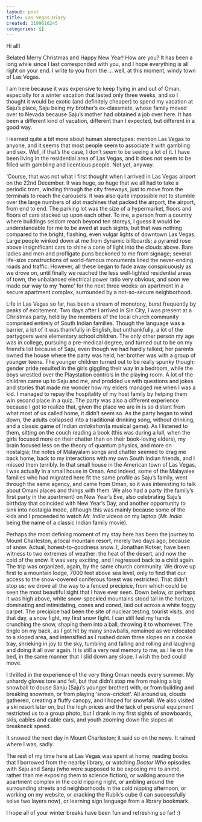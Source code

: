 ```yaml
---
layout: post
title: Las Vegas Diary
created: 1199616245
categories: []
---
```

Hi all!

Belated Merry Christmas and Happy New Year! How are you? It has been a long while since I last corresponded with you, and I hope everything is all right on your end. I write to you from the … well, at this moment, windy town of Las Vegas.

I am here because it was expensive to keep flying in and out of Oman, especially for a winter vacation that lasted only three weeks, and so I thought it would be exotic (and definitely cheaper) to spend my vacation at Saju’s place, Saju being my brother’s ex-classmate, whose family moved over to Nevada because Saju’s mother had obtained a job over here. It has been a different kind of vacation, different than I expected, but different in a good way.

I learned quite a bit more about human stereotypes: mention Las Vegas to anyone, and it seems that most people seem to associate it with gambling and sex. Well, if that’s the case, I don’t seem to be seeing a lot of it. I have been living in the residential area of Las Vegas, and it does not seem to be filled with gambling and licentious people. Not yet, anyway.

‘Course, that was not what I first thought when I arrived in Las Vegas airport on the 22nd December. It was huge, so huge that we all had to take a periodic tram, winding through the city freeways, just to move from the terminals to reach the carousels. It was also quite impossible not to stumble over the large numbers of slot machines that packed the airport, the airport, from end to end. The parking lot was the size of a hypermarket, floors and floors of cars stacked up upon each other. To me, a person from a country where buildings seldom reach beyond ten storeys, I guess it would be understandable for me to be awed at such sights, but that was nothing compared to the bright, flashing, even vulgar lights of downtown Las Vegas. Large people winked down at me from dynamic billboards; a pyramid rose above insignificant cars to shine a cone of light into the clouds above. Bare ladies and men and profligate puns beckoned to me from signage; several life-size constructions of world-famous monuments lined the never-ending roads and traffic. However, all these began to fade away conspicuously as we drove on, until finally we reached the less well-lighted residential areas of town, the unbalanced electrical power ratio very obvious, and soon we made our way to my ‘home’ for the next three weeks: an apartment in a secure apartment complex, surrounded by a not-so-secure neighborhood.

Life in Las Vegas so far, has been a stream of monotony, burst frequently by peaks of excitement. Two days after I arrived in Sin City, I was present at a Christmas party, held by the members of the local church community comprised entirely of South Indian families. Though the language was a barrier, a lot of it was thankfully in English, but unthankfully, a lot of the partygoers were elementary school children. The only other person my age was in college, pursuing a pre-medical degree, and turned out to be on my friend’s list because of Saju, even though we had hardly talked; her parents owned the house where the party was held; her brother was with a group of younger teens. The younger children turned out to be really spunky though; gender pride resulted in the girls giggling their way in a bedroom, while the boys wrestled over the Playstation controls in the playing room. A lot of the children came up to Saju and me, and prodded us with questions and jokes and stories that made me wonder how my elders managed me when I was a kid. I managed to repay the hospitality of my host family by helping them win second place in a quiz. The party was also a different experience because I got to realize that, given the place we are in is so distant from what most of us called home, it didn’t seem so. As the party began to wind down, the adults collapsed into a traditional drinking song, without drinking, and a classic game of Indian <i>antakshari</i>(a musical game). As I listened to them, sitting on the couch reading a book (this was during a lull, when the girls focused more on their chatter than on their book-loving elders), my brain focused less on the theory of quantum physics, and more on nostalgia; the notes of Malayalam songs and chatter seemed to drag me back home, back to my interactions with my own South Indian friends, and I missed them terribly. In that small house in the American town of Las Vegas, I was actually in a small house in Oman. And indeed, some of the Malayalee families who had migrated here fit the same profile as Saju’s family, went through the same agency, and came from Oman, so it was interesting to talk about Omani places and things with them. We also had a party (the family’s first party in the apartment) on New Year’s Eve, also celebrating Saju’s birthday that coincided with New Year’s Day, and another opportunity to sink into nostalgia mode, although this was mainly because some of the kids and I proceeded to watch <i>Mr. India</i> videos on my laptop (<i>Mr. India</i> being the name of a classic Indian family movie).

Perhaps the most defining moment of my stay here has been the journey to Mount Charleston, a local mountain resort, merely two days ago, because of snow. Actual, honest-to-goodness snow. I, Jonathan Kotker, have been witness to two extremes of weather: the heat of the desert, and now the cold of the snow. It was very exciting, and I regressed back to a child again. The trip was organized, again, by the same church community. We drove up first to a mountain lodge, 7000 feet above sea level, only to find that our access to the snow-covered coniferous forest was restricted. That didn’t stop us; we drove all the way to a fenced precipice, from which could be seen the most beautiful sight that I have ever seen. Down below, or perhaps it was high above, white snow-speckled mountains stood tall in the horizon, dominating and intimidating, cones and coned, laid out across a white foggy carpet. The precipice had been the site of nuclear testing, tourist visits, and that day, a snow fight, my first snow fight. I can still feel my hands crunching the snow, shaping them into a ball, throwing it to whomever. The tingle on my back, as I got hit by many snowballs, remained as we relocated to a sloped area, and intensified as I rushed down three slopes on a cookie tray, shrieking in joy to the sky, tumbling and falling and rolling and laughing and doing it all over again. It is still a very real memory to me, as I lie on the bed, in the same manner that I slid down any slope. I wish the bed could move.

I thrilled in the experience of the very thing Oman needs every summer. My unhardy gloves tore and fell, but that didn’t stop me from making a big snowball to douse Sanju (Saju’s younger brother) with, or from building and breaking snowmen, or from playing ‘snow-cricket’. All around us, clouds gathered, creating a fluffy canopy, and I hoped for snowfall. We also visited a ski resort later on, but the high prices and the lack of personal equipment restricted us to a group photo, but I drank in my first sights of snowboards, skis, cables and cable cars, and youth zooming down the slopes at breakneck speed.

It snowed the next day in Mount Charleston; it said so on the news. It rained where I was, sadly.

The rest of my time here at Las Vegas was spent at home, reading books that I borrowed from the nearby library, or watching <i>Doctor Who</i> episodes with Saju and Sanju (who were supposed to be exposing me to animé, rather than me exposing them to science fiction), or walking around the apartment complex in the cold nipping night, or ambling around the surrounding streets and neighborhoods in the cold nipping afternoon, or working on my website, or cracking the Rubik’s cube (I can successfully solve two layers now), or learning sign language from a library bookmark.

I hope all of your winter breaks have been fun and refreshing so far! :)
